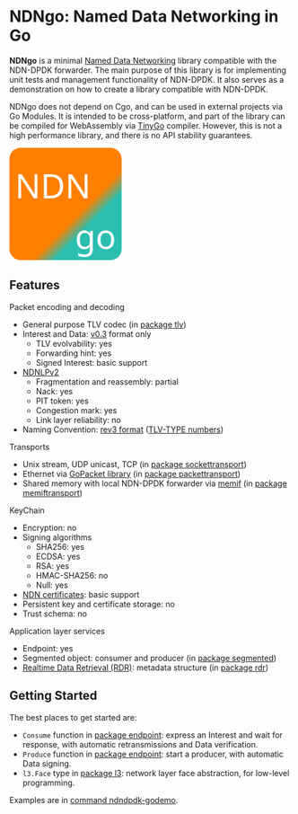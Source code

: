 # NDNgo: Named Data Networking in Go

**NDNgo** is a minimal [Named Data Networking](https://named-data.net/) library compatible with the NDN-DPDK forwarder.
The main purpose of this library is for implementing unit tests and management functionality of NDN-DPDK.
It also serves as a demonstration on how to create a library compatible with NDN-DPDK.

NDNgo does not depend on Cgo, and can be used in external projects via Go Modules.
It is intended to be cross-platform, and part of the library can be compiled for WebAssembly via [TinyGo](https://tinygo.org/) compiler.
However, this is not a high performance library, and there is no API stability guarantees.

![NDNgo logo](../docs/NDNgo-logo.svg)

## Features

Packet encoding and decoding

* General purpose TLV codec (in [package tlv](tlv))
* Interest and Data: [v0.3](https://named-data.net/doc/NDN-packet-spec/0.3/) format only
  * TLV evolvability: yes
  * Forwarding hint: yes
  * Signed Interest: basic support
* [NDNLPv2](https://redmine.named-data.net/projects/nfd/wiki/NDNLPv2)
  * Fragmentation and reassembly: partial
  * Nack: yes
  * PIT token: yes
  * Congestion mark: yes
  * Link layer reliability: no
* Naming Convention: [rev3 format](https://named-data.net/publications/techreports/ndn-tr-22-3-ndn-memo-naming-conventions/) ([TLV-TYPE numbers](https://redmine.named-data.net/projects/ndn-tlv/wiki/NameComponentType/28))

Transports

* Unix stream, UDP unicast, TCP (in [package sockettransport](sockettransport))
* Ethernet via [GoPacket library](https://github.com/google/gopacket) (in [package packettransport](packettransport))
* Shared memory with local NDN-DPDK forwarder via [memif](https://pkg.go.dev/github.com/FDio/vpp/extras/gomemif/memif) (in [package memiftransport](memiftransport))

KeyChain

* Encryption: no
* Signing algorithms
  * SHA256: yes
  * ECDSA: yes
  * RSA: yes
  * HMAC-SHA256: no
  * Null: yes
* [NDN certificates](https://named-data.net/doc/ndn-cxx/0.7.1/specs/certificate-format.html): basic support
* Persistent key and certificate storage: no
* Trust schema: no

Application layer services

* Endpoint: yes
* Segmented object: consumer and producer (in [package segmented](segmented))
* [Realtime Data Retrieval (RDR)](https://redmine.named-data.net/projects/ndn-tlv/wiki/RDR): metadata structure (in [package rdr](rdr))

## Getting Started

The best places to get started are:

* `Consume` function in [package endpoint](endpoint): express an Interest and wait for response, with automatic retransmissions and Data verification.
* `Produce` function in [package endpoint](endpoint): start a producer, with automatic Data signing.
* `l3.Face` type in [package l3](l3): network layer face abstraction, for low-level programming.

Examples are in [command ndndpdk-godemo](../cmd/ndndpdk-godemo).
